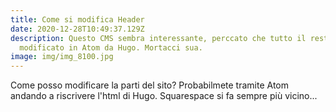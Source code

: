 ```yaml
---
title: Come si modifica Header
date: 2020-12-28T10:49:37.129Z
description: Questo CMS sembra interessante, perccato che tutto il resto vada
  modificato in Atom da Hugo. Mortacci sua.
image: img/img_8100.jpg
---
```

Come posso modificare la parti del sito? Probabilmete tramite Atom andando a riscrivere l'html di Hugo. Squarespace si fa sempre più vicino...